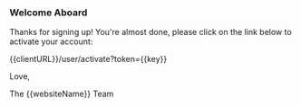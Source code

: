 ### Welcome Aboard

Thanks for signing up! You're almost done, please click on the link below to activate your account:

{{clientURL}}/user/activate?token={{key}}


Love,

The {{websiteName}} Team

